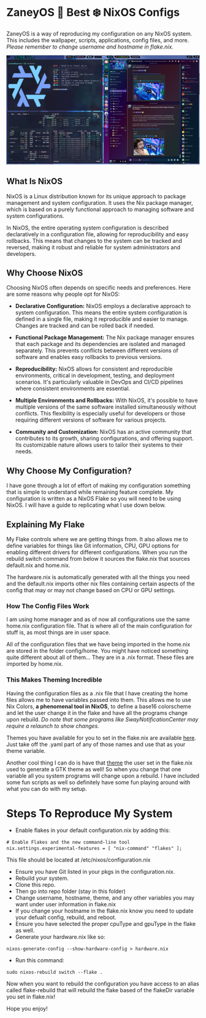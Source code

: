 # ZaneyOS 🟰 Best ❄️ NixOS Configs

ZaneyOS is a way of reproducing my configuration on any NixOS system. This includes the wallpaper, scripts, applications, config files, and more. *Please remember to change username and hostname in flake.nix.*

![](./config/home/files/media/demo.jpg)

## What Is NixOS

NixOS is a Linux distribution known for its unique approach to package management and system configuration. It uses the Nix package manager, which is based on a purely functional approach to managing software and system configurations.

In NixOS, the entire operating system configuration is described declaratively in a configuration file, allowing for reproducibility and easy rollbacks. This means that changes to the system can be tracked and reversed, making it robust and reliable for system administrators and developers.

## Why Choose NixOS

Choosing NixOS often depends on specific needs and preferences. Here are some reasons why people opt for NixOS:

- **Declarative Configuration:** NixOS employs a declarative approach to system configuration. This means the entire system configuration is defined in a single file, making it reproducible and easier to manage. Changes are tracked and can be rolled back if needed.

- **Functional Package Management:** The Nix package manager ensures that each package and its dependencies are isolated and managed separately. This prevents conflicts between different versions of software and enables easy rollbacks to previous versions.

- **Reproducibility:** NixOS allows for consistent and reproducible environments, critical in development, testing, and deployment scenarios. It's particularly valuable in DevOps and CI/CD pipelines where consistent environments are essential.

- **Multiple Environments and Rollbacks:** With NixOS, it's possible to have multiple versions of the same software installed simultaneously without conflicts. This flexibility is especially useful for developers or those requiring different versions of software for various projects.

- **Community and Customization:** NixOS has an active community that contributes to its growth, sharing configurations, and offering support. Its customizable nature allows users to tailor their systems to their needs.

## Why Choose My Configuration?

I have gone through a lot of effort of making my configuration something that is simple to understand while remaining feature complete. My configuration is written as a NixOS Flake so you will need to be using NixOS. I will have a guide to replicating what I use down below.

## Explaining My Flake

My Flake controls where we are getting things from. It also allows me to define variables for things like Git information, CPU, GPU options for enabling different drivers for different configurations. When you run the rebuild switch command from below it sources the flake.nix that sources default.nix and home.nix. 

The hardware.nix is automatically generated with all the things you need and the default.nix imports other nix files containing certain aspects of the config that may or may not change based on CPU or GPU settings.

### How The Config Files Work

I am using home manager and as of now all configurations use the same home.nix configuration file. That is where all of the main configuration for stuff is, as most things are in user space.

All of the configuration files that we have being imported in the home.nix are stored in the folder config/home. You might have noticed something quite different about all of them... They are in a .nix format. These files are imported by home.nix. 

### This Makes Theming Incredible

Having the configuration files as a .nix file that I have creating the home files allows me to have variables passed into them. This allows me to use Nix Colors, **a phenomenal tool in NixOS**, to define a base16 colorscheme and let the user change it in the flake and have all the programs change upon rebuild. *Do note that some programs like SwayNotificationCenter may require a relaunch to show changes.*

Themes you have available for you to set in the flake.nix are available [here](https://github.com/tinted-theming/base16-schemes). Just take off the .yaml part of any of those names and use that as your theme variable.

Another cool thing I can do is have that [theme](https://github.com/tinted-theming/base16-schemes) the user set in the flake.nix used to generate a GTK theme as well! So when you change that one variable all you system programs will change upon a rebuild. I have included some fun scripts as well so definitely have some fun playing around with what you can do with my setup.

# Steps To Reproduce My System

- Enable flakes in your default configuration.nix by adding this:

```
# Enable Flakes and the new command-line tool
nix.settings.experimental-features = [ "nix-command" "flakes" ];
```

This file should be located at /etc/nixos/configuration.nix

- Ensure you have Git listed in your pkgs in the configuration.nix.
- Rebuild your system.
- Clone this repo.
- Then go into repo folder (stay in this folder)
- Change username, hostname, theme, and any other variables you may want under user information in flake.nix
- If you change your hostname in the flake.nix know you need to update your defualt config, rebuild, and reboot.
- Ensure you have selected the proper cpuType and gpuType in the flake as well.
- Generate your hardware.nix like so:

```
nixos-generate-config --show-hardware-config > hardware.nix
```

- Run this command:

```
sudo nixos-rebuild switch --flake .
```

Now when you want to rebuild the configuration you have access to an alias called flake-rebuild that will rebuild the flake based of the flakeDir variable you set in flake.nix!

Hope you enjoy!
